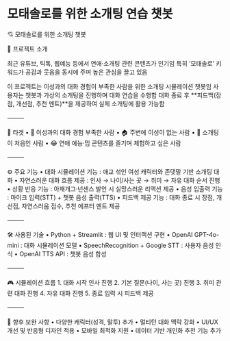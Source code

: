 # 모태솔로를 위한 소개팅 연습 챗봇


💘 모태솔로를 위한 소개팅 챗봇

📌 프로젝트 소개

최근 유튜브, 틱톡, 웹예능 등에서 연애·소개팅 관련 콘텐츠가 인기임
특히 ‘모태솔로’ 키워드가 공감과 웃음을 동시에 주며 높은 관심을 끌고 있음

이 프로젝트는 이성과의 대화 경험이 부족한 사람을 위한 소개팅 시뮬레이션 챗봇임
사용자는 챗봇과 가상의 소개팅을 진행하며 대화 연습을 수행함
대화 종료 후 **피드백(장점, 개선점, 추천 멘트)**을 제공하여 실제 소개팅에 활용 가능함

⸻

🎯 타겟
	•	👤 이성과의 대화 경험 부족한 사람
	•	🏠 주변에 이성이 없는 사람
	•	🌱 소개팅이 처음인 사람
	•	😂 연애 예능·밈 콘텐츠를 즐기며 체험하고 싶은 사람

⸻

⚙️ 주요 기능
	•	대화 시뮬레이션 기능 : 애교 섞인 여성 캐릭터와 존댓말 기반 소개팅 대화
	•	자연스러운 대화 흐름 제공 : 인사 → 나이/사는 곳 → 취미 → 자유 대화 순서 진행
	•	상황 반응 기능 : 아재개그·넌센스 발언 시 실망스러운 리액션 제공
	•	음성 입출력 기능 : 마이크 입력(STT) + 챗봇 음성 출력(TTS)
	•	피드백 제공 기능 : 대화 종료 시 장점, 개선점, 자연스러움 점수, 추천 에프터 멘트 제공

⸻

🛠️ 사용된 기술
	•	Python + Streamlit : 웹 UI 및 인터랙션 구현
	•	OpenAI GPT-4o-mini : 대화 시뮬레이션 모델
	•	SpeechRecognition + Google STT : 사용자 음성 인식
	•	OpenAI TTS API : 챗봇 음성 합성

⸻

🎮 시뮬레이션 흐름
	1.	대화 시작 인사 진행
	2.	기본 질문(나이, 사는 곳) 진행
	3.	취미 관련 대화 진행
	4.	자유 대화 진행
	5.	종료 입력 시 피드백 제공

⸻

🔧 향후 보완 사항
	•	다양한 캐릭터(성격, 말투) 추가
	•	멀티턴 대화 맥락 강화
	•	UI/UX 개선 및 반응형 디자인 적용
	•	모바일 최적화 지원
	•	데이터 기반 개인화 추천 기능 추가
